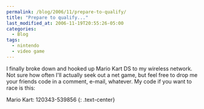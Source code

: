 ```yaml
---
permalink: /blog/2006/11/prepare-to-qualify/
title: "Prepare to qualify..."
last_modified_at: 2006-11-19T20:55:26-05:00
categories:
  - Blog
tags:
  - nintendo
  - video game
---
```


I finally broke down and hooked up Mario Kart DS to my wireless network. Not sure how often I'll actually seek out a net
game, but feel free to drop me your friends code in a comment, e-mail, whatever. My code if you want to race is this:

Mario Kart: 120343-539856
{: .text-center}